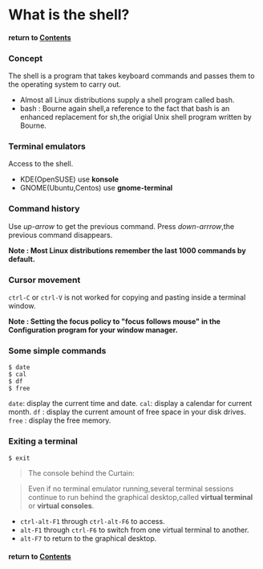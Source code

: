 # What is the shell?
#### return to [Contents](README.md)
### Concept
The shell is a program that takes keyboard commands and passes them to the operating system to carry out.

* Almost all Linux distributions  supply a shell program called bash.
* bash : Bourne again shell,a reference to the fact that bash is an enhanced replacement for sh,the origial Unix shell program written by Bourne.

### Terminal emulators
Access to the shell.
* KDE(OpenSUSE) use **konsole**
* GNOME(Ubuntu,Centos) use **gnome-terminal**

### Command history
Use *up-arrow* to get the previous command.
Press *down-arrrow*,the previous command disappears.

**Note : Most Linux distributions remember the last 1000 commands by default.**

### Cursor movement
`ctrl-C` or `ctrl-V` is not worked for copying and pasting inside a terminal window.

**Note : Setting the focus policy to "focus follows mouse" in the Configuration program for your window manager.**

### Some simple commands
```
$ date
$ cal
$ df
$ free
```
`date`: display the current time and date.
`cal`: display a calendar for current month.
`df` : display the current amount of free space in your disk drives.
`free` : display the free memory.

### Exiting a terminal
```
$ exit
```
> The console behind the Curtain:

>Even if no terminal emulator running,several terminal sessions continue to run behind the graphical desktop,called **virtual terminal** or **virtual consoles**.

* `ctrl-alt-F1` through `ctrl-alt-F6` to access.
* `alt-F1` through `ctrl-F6` to switch from one virtual terminal to another.
* `alt-F7` to return to the graphical desktop.

#### return to [Contents](README.md)
